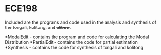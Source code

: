 # ECE198

Included are the programs and code used in the analysis and synthesis of the tongali, kolitong, and ~~ulibaw~~. 

*ModalEdit - contains the program and code for calculating the Modal Distribution
*PartialEdit - contains the code for partial estimation
*Synthesis - contains the code for synthesis of tongali and kolitong



